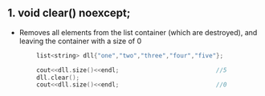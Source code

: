 ## 1. void clear() noexcept;
  - Removes all elements from the list container (which are destroyed), and leaving the container with a size of 0
```c++
        list<string> dll{"one","two","three","four","five"};

        cout<<dll.size()<<endl;                           //5
        dll.clear();              
        cout<<dll.size()<<endl;                           //0
```
